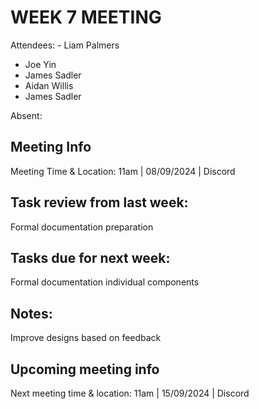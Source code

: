 # WEEK 7 MEETING

Attendees: - Liam Palmers

-   Joe Yin
-   James Sadler
-   Aidan Willis
-   James Sadler

Absent:

## Meeting Info

Meeting Time & Location: 11am | 08/09/2024 | Discord

## Task review from last week:

Formal documentation preparation

## Tasks due for next week:

Formal documentation individual components

## Notes:

Improve designs based on feedback

## Upcoming meeting info

Next meeting time & location: 11am | 15/09/2024 | Discord
